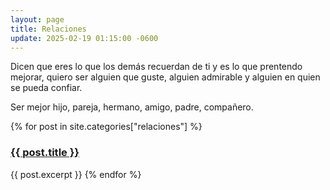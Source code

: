 ```yaml
---
layout: page
title: Relaciones
update: 2025-02-19 01:15:00 -0600
---
```

Dicen que eres lo que los demás recuerdan de ti y es lo que prentendo mejorar, quiero ser alguien que guste, alguien admirable y alguien en quien se pueda confiar.

Ser mejor hijo, pareja, hermano, amigo, padre, compañero.
<p>{% for post in site.categories["relaciones"] %}
    <h3><a href="{{ post.url }}">{{ post.title }}</a></h3>
    {{ post.excerpt }}
{% endfor %}</p>